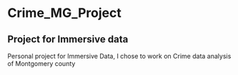 # Crime_MG_Project
## Project for Immersive data

Personal project for Immersive Data, I chose to work on Crime data analysis of Montgomery county 

